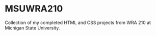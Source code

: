 # MSUWRA210
Collection of my completed HTML and CSS projects from WRA 210 at Michigan State University.
